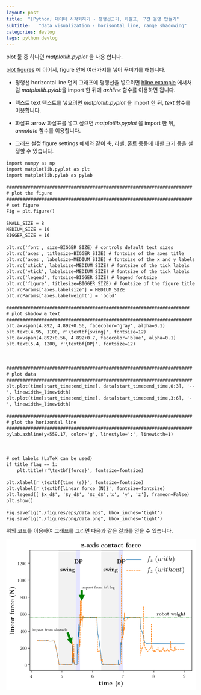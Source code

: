 ```yaml
---
layout: post
title:  "[Python] 데이터 시각화하기 - 평행선긋기, 화살표, 구간 음영 만들기"
subtitle:   "data visualization - horisontal line, range shadowing"
categories: devlog
tags: python devlog
---
```


plot 툴 중 하나인 *matplotlib.pyplot* 을 사용 합니다. 

[plot figures][plot-figures] 에 이어서, figure 안에 여러가지를 넣어 꾸미기를 해봅니다. 

* 평행선 horizontal line 
먼저 그래프에 평행선을 넣으려면 [hline example][hline-example] 에서처럼 *matplotlib.pylab*을 import 한 뒤에 *axhline* 함수를 이용하면 됩니다.

* 텍스트 text
텍스트를 넣으려면 *matplotlib.pyplot* 을 import 한 뒤, *text* 함수를 이용합니다.

* 화살표 arrow
화살표를 넣고 싶으면 *matplotlib.pyplot* 을 import 한 뒤, *annotate* 함수를 이용합니다.

* 그래프 설정 figure settings
예제와 같이 축, 라벨, 폰트 등등에 대한 크기 등을 설정할 수 있습니다.

~~~
import numpy as np
import matplotlib.pyplot as plt
import matplotlib.pylab as pylab

#####################################################################
# plot the figure
#####################################################################
# set figure
Fig = plt.figure()

SMALL_SIZE = 8 
MEDIUM_SIZE = 10
BIGGER_SIZE = 16 

plt.rc('font', size=BIGGER_SIZE) # controls default text sizes 
plt.rc('axes', titlesize=BIGGER_SIZE) # fontsize of the axes title 
plt.rc('axes', labelsize=MEDIUM_SIZE) # fontsize of the x and y labels 
plt.rc('xtick', labelsize=MEDIUM_SIZE) # fontsize of the tick labels 
plt.rc('ytick', labelsize=MEDIUM_SIZE) # fontsize of the tick labels 
plt.rc('legend', fontsize=BIGGER_SIZE) # legend fontsize 
plt.rc('figure', titlesize=BIGGER_SIZE) # fontsize of the figure title
plt.rcParams['axes.labelsize'] = MEDIUM_SIZE
plt.rcParams['axes.labelweight'] = 'bold'

####################################################################
# plot shadow & text
#####################################################################
plt.axvspan(4.892, 4.892+0.56, facecolor='gray', alpha=0.1)
plt.text(4.95, 1100, r'\textbf{swing}', fontsize=12)
plt.axvspan(4.892+0.56, 4.892+0.7, facecolor='blue', alpha=0.1)
plt.text(5.4, 1200, r'\textbf{DP}', fontsize=12)



#####################################################################
# plot data
#####################################################################
plt.plot(time[start_time:end_time], data[start_time:end_time,0:3], '--', linewidth=_linewidth)
plt.plot(time[start_time:end_time], data[start_time:end_time,3:6], '-', linewidth=_linewidth)

#####################################################################
# plot the horizontal line
#####################################################################
pylab.axhline(y=559.17, color='g', linestyle=':', linewidth=1)



# set labels (LaTeX can be used)
if title_flag == 1:
    plt.title(r'\textbf{force}', fontsize=fontsize)

plt.xlabel(r'\textbf{time (s)}', fontsize=fontsize)
plt.ylabel(r'\textbf{linear force (N)}', fontsize=fontsize)
plt.legend(['$x_d$', '$y_d$', '$z_d$','x', 'y', 'z'], frameon=False)
plt.show()

Fig.savefig("./figures/eps/data.eps", bbox_inches='tight')
Fig.savefig("./figures/png/data.png", bbox_inches='tight')  

~~~


위의 코드를 이용하여 그래프를 그리면 다음과 같은 결과를 얻을 수 있습니다.

![](/assets/img/docs/2020-03/2020-03-02-example.png)







[plot-figures]: https://rian-jo.github.io/devlog/2020-03-02-[Python]-data-visualization-plot-function/

[hline-example]: https://financedata.github.io/posts/matplotlib_hline_and_vline.html